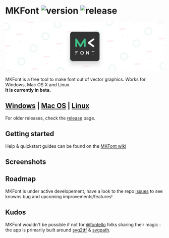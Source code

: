 # MKFont ![version](https://img.shields.io/badge/dynamic/json?color=ed1e79&label=version&query=version&url=https://github.com/Nebukam/mkfont/raw/main//package.json) ![release](https://img.shields.io/badge/license-MIT-black.svg)

![Splash](/assets/Splash.png)

MKFont is a free tool to make font out of vector graphics. Works for Windows, Mac OS X and Linux.  
**It is currently in beta.**

## [Windows]() | [Mac OS]() | [Linux]()

For older releases, check the [release](https://github.com/Nebukam/mkfont/releases) page.

## Getting started
Help & quickstart guides can be found on the [MKFont wiki](https://github.com/Nebukam/mkfont/wiki)

## Screenshots

## Roadmap
MKFont is under active developement, have a look to the repo [issues](https://github.com/Nebukam/mkfont/issues) to see knowns bug and upcoming improvements/features!

## Kudos
MKFont wouldn't be possible if not for [@fontello](https://github.com/fontello) folks sharing their magic : the app is primarily built around [svg2ttf](https://github.com/fontello/svg2ttf) & [svgpath](https://github.com/fontello/svgpath).  